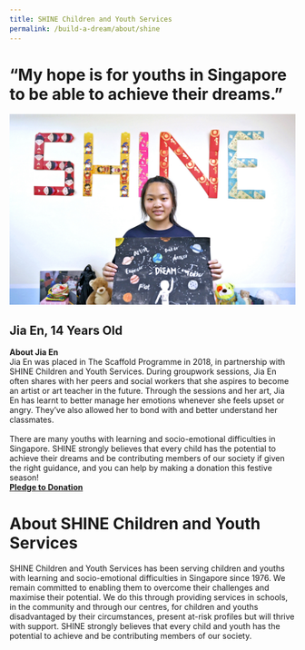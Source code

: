 ```yaml
---
title: SHINE Children and Youth Services
permalink: /build-a-dream/about/shine
---
```

# “My hope is for youths in Singapore to be able to achieve their dreams.”   
<a href="https://www.giving.sg/campaigns/Build_a_Dream_SHINE_Children_and_Youth_Services"> <img src="/images/BaDShine.jpg" /></a>
## Jia En, 14 Years Old
**About Jia En**<br>
Jia En was placed in The Scaffold Programme in 2018, in partnership with SHINE Children and Youth Services. During groupwork sessions, Jia En often shares with her peers and social workers that she aspires to become an artist or art teacher in the future. Through the sessions and her art, Jia En has learnt to better manage her emotions whenever she feels upset or angry. They’ve also allowed her to bond with and better understand her classmates.
<br>
<br>
There are many youths with learning and socio-emotional difficulties in Singapore. SHINE strongly believes that every child has the potential to achieve their dreams and be contributing members of our society if given the right guidance, and you can help by making a donation this festive season!<font color="orangered"><b><br><a href="https://www.giving.sg/campaigns/Build_a_Dream_SHINE_Children_and_Youth_Services">Pledge to Donation</a></b></font>
<br>
      
# About SHINE Children and Youth Services 
  
SHINE Children and Youth Services has been serving children and youths with learning and socio-emotional difficulties in Singapore since 1976. We remain committed to enabling them to overcome their challenges and maximise their potential. We do this through providing services in schools, in the community and through our centres, for children and youths disadvantaged by their circumstances, present at-risk profiles but will thrive with support. SHINE strongly believes that every child and youth has the potential to achieve and be contributing members of our society.

